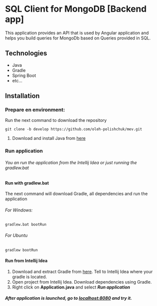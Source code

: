 # SQL Client for MongoDB [Backend app]

This application provides an API that is used by Angular application and helps you build queries for MongoDb based on Queries provided in SQL.

## Technologies

* Java
* Gradle
* Spring Boot
* etc...

## Installation

### Prepare en environment:

Run the next command to download the repository

```
git clone -b develop https://github.com/oleh-polishchuk/mev.git
```

1. Download and install Java from [here](http://www.oracle.com/technetwork/java/javase/downloads/jdk8-downloads-2133151.html)

### Run application

###### You an run the application from the *Intellij Idea* or just running the *gradlew.bat*

#### Run with gradlew.bat

The next command will download Gradle, all dependencies and run the application

###### For Windows:

```
gradlew.bat bootRun
```

###### For Ubuntu

```
gradlew bootRun
```

#### Run from Intellij Idea

1. Download and extract Gradle from [here](https://services.gradle.org/distributions/gradle-3.4.1-bin.zip). Tell to Intellij Idea where your gradle is located.
1. Open project from Intellij Idea. Download dependencies using Gradle.
1. Right click on **Application.java** and select _**Run application**_

##### After application is launched, go to [localhost:8080](http://localhost:8080/) and try it.
